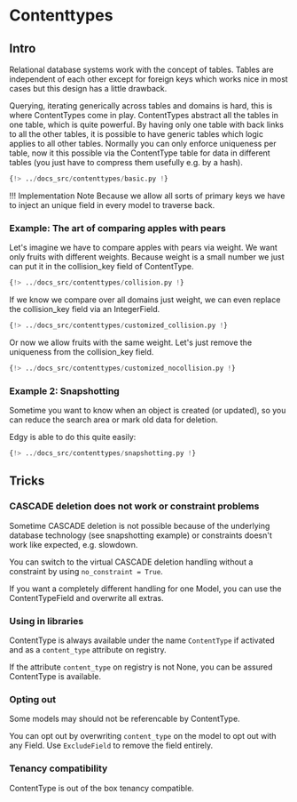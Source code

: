 # Contenttypes

## Intro

Relational database systems work with the concept of tables. Tables are independent of each other except
for foreign keys which works nice in most cases but this design has a little drawback.

Querying, iterating generically across tables and domains is hard, this is where ContentTypes come in play.
ContentTypes abstract all the tables in one table, which is quite powerful. By having
only one table with back links to all the other tables, it is possible to have generic tables which logic applies
to all other tables.
Normally you can only enforce uniqueness per table, now it this possible via the ContentType table for data
in different tables (you just have to compress them usefully e.g. by a hash).

```python
{!> ../docs_src/contenttypes/basic.py !}
```

!!! Implementation Note
    Because we allow all sorts of primary keys we have to inject an unique field in every model to traverse back.

### Example: The art of comparing apples with pears

Let's imagine we have to compare apples with pears via weight. We want only fruits with different weights.
Because weight is a small number we just can put it in the
collision_key field of ContentType.

```python
{!> ../docs_src/contenttypes/collision.py !}
```

If we know we compare over all domains just weight, we can
even replace the collision_key field via an IntegerField.

```python
{!> ../docs_src/contenttypes/customized_collision.py !}
```

Or now we allow fruits with the same weight. Let's just remove the uniqueness from the collision_key field.


```python
{!> ../docs_src/contenttypes/customized_nocollision.py !}
```

### Example 2: Snapshotting

Sometime you want to know when an object is created (or updated), so you can reduce the search area
or mark old data for deletion.

Edgy is able to do this quite easily:


```python
{!> ../docs_src/contenttypes/snapshotting.py !}
```

## Tricks

### CASCADE deletion does not work or constraint problems

Sometime CASCADE deletion is not possible because of the underlying database technology (see snapshotting example)
or constraints doesn't work like expected, e.g. slowdown.

You can switch to the virtual CASCADE deletion handling without a constraint by using `no_constraint = True`.

If you want a completely different handling for one Model, you can use the ContentTypeField and overwrite all extras.

### Using in libraries

ContentType is always available under the name `ContentType` if activated and as a `content_type` attribute on registry.

If the attribute `content_type` on registry is not None, you can be assured ContentType is available.


### Opting out

Some models may should not be referencable by ContentType.

You can opt out by overwriting `content_type` on the model to opt out with any Field.
Use `ExcludeField` to remove the field entirely.

### Tenancy compatibility

ContentType is out of the box tenancy compatible.

